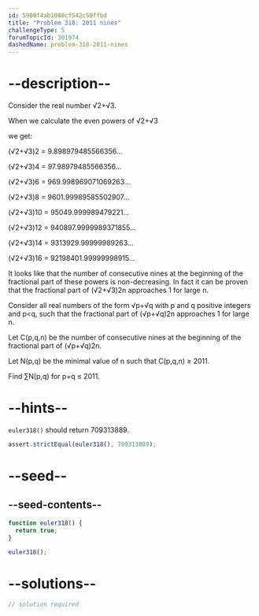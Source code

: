 ```yaml
---
id: 5900f4ab1000cf542c50ffbd
title: "Problem 318: 2011 nines"
challengeType: 5
forumTopicId: 301974
dashedName: problem-318-2011-nines
---
```


# --description--

Consider the real number √2+√3.

When we calculate the even powers of √2+√3

we get:

(√2+√3)2 = 9.898979485566356...

(√2+√3)4 = 97.98979485566356...

(√2+√3)6 = 969.998969071069263...

(√2+√3)8 = 9601.99989585502907...

(√2+√3)10 = 95049.999989479221...

(√2+√3)12 = 940897.9999989371855...

(√2+√3)14 = 9313929.99999989263...

(√2+√3)16 = 92198401.99999998915...

It looks like that the number of consecutive nines at the beginning of the fractional part of these powers is non-decreasing. In fact it can be proven that the fractional part of (√2+√3)2n approaches 1 for large n.

Consider all real numbers of the form √p+√q with p and q positive integers and p&lt;q, such that the fractional part of (√p+√q)2n approaches 1 for large n.

Let C(p,q,n) be the number of consecutive nines at the beginning of the fractional part of (√p+√q)2n.

Let N(p,q) be the minimal value of n such that C(p,q,n) ≥ 2011.

Find ∑N(p,q) for p+q ≤ 2011.

# --hints--

`euler318()` should return 709313889.

```js
assert.strictEqual(euler318(), 709313889);
```

# --seed--

## --seed-contents--

```js
function euler318() {
  return true;
}

euler318();
```

# --solutions--

```js
// solution required
```
